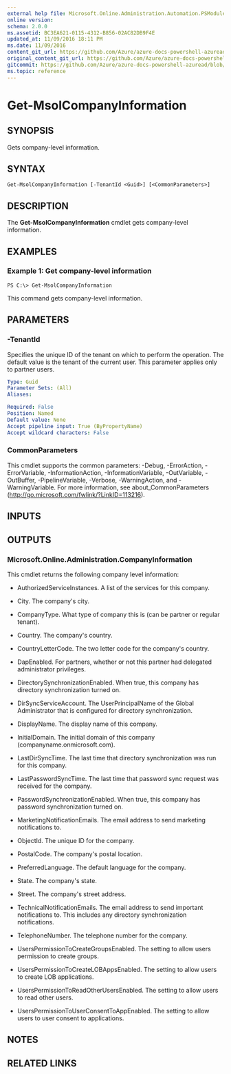 ```yaml
---
external help file: Microsoft.Online.Administration.Automation.PSModule.dll-Help.xml
online version:
schema: 2.0.0
ms.assetid: BC3EA621-0115-4312-B856-02AC82DB9F4E
updated_at: 11/09/2016 18:11 PM
ms.date: 11/09/2016
content_git_url: https://github.com/Azure/azure-docs-powershell-azuread/blob/master/Azure%20AD%20Cmdlets/MSOnline/v1/Get-MsolCompanyInformation.md
original_content_git_url: https://github.com/Azure/azure-docs-powershell-azuread/blob/master/Azure%20AD%20Cmdlets/MSOnline/v1/Get-MsolCompanyInformation.md
gitcommit: https://github.com/Azure/azure-docs-powershell-azuread/blob/7986fb4880d0ee292c289166871e4b25df1ad4b8
ms.topic: reference
---
```


# Get-MsolCompanyInformation

## SYNOPSIS
Gets company-level information.

## SYNTAX

```
Get-MsolCompanyInformation [-TenantId <Guid>] [<CommonParameters>]
```

## DESCRIPTION
The **Get-MsolCompanyInformation** cmdlet gets company-level information.

## EXAMPLES

### Example 1: Get company-level information
```
PS C:\> Get-MsolCompanyInformation
```

This command gets company-level information.

## PARAMETERS

### -TenantId
Specifies the unique ID of the tenant on which to perform the operation.
The default value is the tenant of the current user.
This parameter applies only to partner users.

```yaml
Type: Guid
Parameter Sets: (All)
Aliases:

Required: False
Position: Named
Default value: None
Accept pipeline input: True (ByPropertyName)
Accept wildcard characters: False
```

### CommonParameters
This cmdlet supports the common parameters: -Debug, -ErrorAction, -ErrorVariable, -InformationAction, -InformationVariable, -OutVariable, -OutBuffer, -PipelineVariable, -Verbose, -WarningAction, and -WarningVariable. For more information, see about_CommonParameters (http://go.microsoft.com/fwlink/?LinkID=113216).

## INPUTS

## OUTPUTS

### Microsoft.Online.Administration.CompanyInformation
This cmdlet returns the following company level information:

* AuthorizedServiceInstances. A list of the services for this company.

* City. The company's city.

* CompanyType. What type of company this is (can be partner or regular tenant).

* Country. The company's country.

* CountryLetterCode. The two letter code for the company's country.

* DapEnabled. For partners, whether or not this partner had delegated administrator privileges.

* DirectorySynchronizationEnabled. When true, this company has directory synchronization turned on.

* DirSyncServiceAccount. The UserPrincipalName of the Global Administrator that is configured for directory synchronization.

* DisplayName. The display name of this company.

* InitialDomain. The initial domain of this company (companyname.onmicrosoft.com).

* LastDirSyncTime. The last time that directory synchronization was run for this company.

* LastPasswordSyncTime. The last time that password sync request was received for the company.

* PasswordSynchronizationEnabled. When true, this company has password synchronization turned on.

* MarketingNotificationEmails. The email address to send marketing notifications to.

* ObjectId. The unique ID for the company.

* PostalCode. The company's postal location.

* PreferredLanguage. The default language for the company.

* State. The company's state.

* Street. The company's street address.

* TechnicalNotificationEmails. The email address to send important notifications to.
This includes any directory synchronization notifications.

* TelephoneNumber. The telephone number for the company.

* UsersPermissionToCreateGroupsEnabled. The setting to allow users permission to create groups.

* UsersPermissionToCreateLOBAppsEnabled. The setting to allow users to create LOB applications.

* UsersPermissionToReadOtherUsersEnabled. The setting to allow users to read other users.

* UsersPermissionToUserConsentToAppEnabled. The setting to allow users to user consent to applications.

## NOTES

## RELATED LINKS
